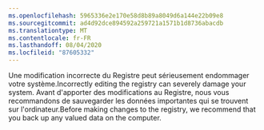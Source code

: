 ```yaml
---
ms.openlocfilehash: 5965336e2e170e58d8b89a8049d6a144e22b09e8
ms.sourcegitcommit: ad4d92dce894592a259721a1571b1d8736abacdb
ms.translationtype: MT
ms.contentlocale: fr-FR
ms.lasthandoff: 08/04/2020
ms.locfileid: "87605332"
---
```

<span data-ttu-id="dc8c1-101">Une modification incorrecte du Registre peut sérieusement endommager votre système.</span><span class="sxs-lookup"><span data-stu-id="dc8c1-101">Incorrectly editing the registry can severely damage your system.</span></span> <span data-ttu-id="dc8c1-102">Avant d'apporter des modifications au Registre, nous vous recommandons de sauvegarder les données importantes qui se trouvent sur l'ordinateur.</span><span class="sxs-lookup"><span data-stu-id="dc8c1-102">Before making changes to the registry, we recommend that you back up any valued data on the computer.</span></span>
